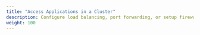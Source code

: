 ```yaml
---
title: "Access Applications in a Cluster"
description: Configure load balancing, port forwarding, or setup firewall or DNS configurations to access applications in a cluster.
weight: 100
---
```


